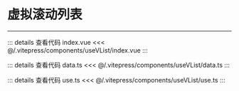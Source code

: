 <script lang="ts" setup>
    import VList from '../.vitepress/components/useVList/index.vue'
</script>

# 虚拟滚动列表

---

<ClientOnly>
<VList />
</ClientOnly>

::: details 查看代码 index.vue
<<< @/.vitepress/components/useVList/index.vue
:::

::: details 查看代码 data.ts
<<< @/.vitepress/components/useVList/data.ts
:::

::: details 查看代码 use.ts
<<< @/.vitepress/components/useVList/use.ts
:::
